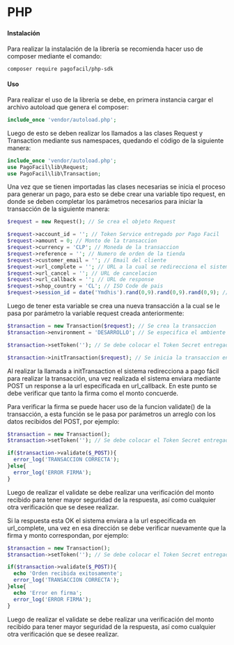 # PHP

### 

#### Instalación

Para realizar la instalación de la librería se recomienda hacer uso de composer mediante el comando:

```text
composer require pagofacil/php-sdk
```

#### Uso

Para realizar el uso de la librería se debe, en primera instancia cargar el archivo autoload que genera el composer:

```php
include_once 'vendor/autoload.php';
```

Luego de esto se deben realizar los llamados a las clases Request y Transaction mediante sus namespaces, quedando el código de la siguiente manera:

```php
include_once 'vendor/autoload.php';
use PagoFacil\lib\Request;
use PagoFacil\lib\Transaction;
```

Una vez que se tienen importadas las clases necesarias se inicia el proceso para generar un pago, para esto se debe crear una variable tipo request, en donde se deben completar los parámetros necesarios para iniciar la transacción de la siguiente manera:

```php
$request = new Request(); // Se crea el objeto Request

$request->account_id = ''; // Token Service entregado por Pago Facil
$request->amount = 0; // Monto de la transaccion
$request->currency = 'CLP'; // Moneda de la transaccion
$request->reference = ''; // Numero de orden de la tienda
$request->customer_email = ''; // Email del cliente
$request->url_complete = ''; // URL a la cual se redirecciona el sistema
$request->url_cancel = ''; // URL de cancelacion
$request->url_callback = ''; // URL de response 
$request->shop_country = 'CL'; // ISO Code de pais
$request->session_id = date('Ymdhis').rand(0,9).rand(0,9).rand(0,9); // ID de Session, Max 61 caracteres. Se recominda que sea un valor dificil de replicar

```

Luego de tener esta variable se crea una nueva transacción a la cual se le pasa por parámetro la variable request creada anteriormente:

```php
$transaction = new Transaction($request); // Se crea la transaccion
$transaction->environment = 'DESARROLLO'; // Se especifica el ambiente en el cual se va a trabajar, puede ser DESARROLLO, BETA o PRODUCCION

$transaction->setToken(''); // Se debe colocar el Token Secret entregado por Pago Facil

$transaction->initTransaction($request); // Se inicia la transaccion enviando por parametros el request creado
```

Al realizar la llamada a initTransaction el sistema redirecciona a pago fácil para realizar la transacción, una vez realizada el sistema enviara mediante POST un response a la url especificada en url\_callback. En este punto se debe verificar que tanto la firma como el monto concuerde.

Para verificar la firma se puede hacer uso de la funcion validate\(\) de la transacción, a esta función se le pasa por parámetros un arreglo con los datos recibidos del POST, por ejemplo:

```php
$transaction = new Transaction();
$transaction->setToken(''); // Se debe colocar el Token Secret entregado por Pago Fácil

if($transaction->validate($_POST)){
  error_log('TRANSACCION CORRECTA');
}else{
  error_log('ERROR FIRMA');
}
```

Luego de realizar el validate se debe realizar una verificación del monto recibido para tener mayor seguridad de la respuesta, así como cualquier otra verificación que se desee realizar.

Si la respuesta esta OK el sistema enviara a la url especificada en url\_complete, una vez en esa dirección se debe verificar nuevamente que la firma y monto correspondan, por ejemplo:

```php
$transaction = new Transaction();
$transaction->setToken(''); // Se debe colocar el Token Secret entregado por Pago Fácil

if($transaction->validate($_POST)){
  echo 'Orden recibida exitosamente';
  error_log('TRANSACCION CORRECTA');
}else{
  echo 'Error en firma';
  error_log('ERROR FIRMA');
}

```

Luego de realizar el validate se debe realizar una verificación del monto recibido para tener mayor seguridad de la respuesta, así como cualquier otra verificación que se desee realizar.

